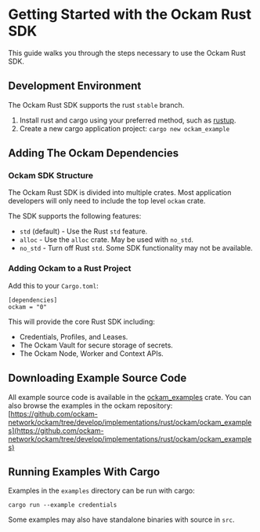 # Getting Started with the Ockam Rust SDK

This guide walks you through the steps necessary to use the Ockam Rust SDK.

## Development Environment

The Ockam Rust SDK supports the rust `stable` branch.

1. Install rust and cargo using your preferred method, such as [rustup](https://rustup.rs/).
1. Create a new cargo application project: `cargo new ockam_example`

## Adding The Ockam Dependencies

### Ockam SDK Structure

The Ockam Rust SDK is divided into multiple crates. Most application developers will only need to include the top level
`ockam` crate.

The SDK supports the following features:

- `std` (default) - Use the Rust `std` feature.
- `alloc` - Use the `alloc` crate. May be used with `no_std`.
- `no_std` - Turn off Rust `std`. Some SDK functionality may not be available.

### Adding Ockam to a Rust Project

Add this to your `Cargo.toml`:

```
[dependencies]
ockam = "0"
```

This will provide the core Rust SDK including:

- Credentials, Profiles, and Leases.
- The Ockam Vault for secure storage of secrets.
- The Ockam Node, Worker and Context APIs.

## Downloading Example Source Code

All example source code is available in the [ockam_examples](TODO) crate. You can also browse the examples in the ockam
repository: [https://github.com/ockam-network/ockam/tree/develop/implementations/rust/ockam/ockam_examples](https://github.com/ockam-network/ockam/tree/develop/implementations/rust/ockam/ockam_examples)

## Running Examples With Cargo

Examples in the `examples` directory can be run with cargo:

`cargo run --example credentials`

Some examples may also have standalone binaries with source in `src`.

